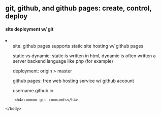 <html>
	<head>
		<title></title>
	</head>
	<body>
		<h2>git, github, and github pages: create, control, deploy</h2>
		<h4>site deployment w/ git</h4>
		<li>
			<ul>site: github pages supports static site hosting w/ github pages</ul>
			<ul>static vs dynamic: static is written in html, dynamic is often written a server backend language like php (for example)</ul>
			<ul>deployment: origin &gt; master</ul>
			<ul>github pages: free web hosting service w/ github account</ul>
			<ul>username.github.io</ul>
		</li>	
		
		<h4>common git commands</h4>
	
	</body>
</html>
